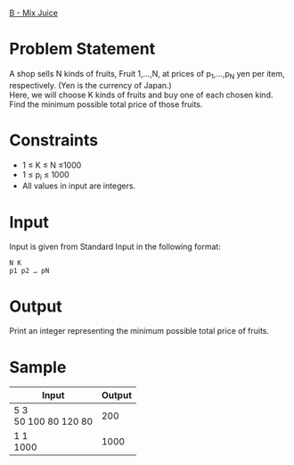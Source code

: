 [B - Mix Juice](https://atcoder.jp/contests/abc171/tasks/abc171_b)
# Problem Statement
A shop sells N kinds of fruits, Fruit 1,…,N, at prices of p<sub>1</sub>,…,p<sub>N</sub> yen per item, respectively. (Yen is the currency of Japan.)  
Here, we will choose K kinds of fruits and buy one of each chosen kind. Find the minimum possible total price of those fruits.
# Constraints
* 1 ≤ K ≤ N ≤1000
* 1 ≤ p<sub>i</sub> ≤ 1000
* All values in input are integers.
# Input
Input is given from Standard Input in the following format:
```
N K
p1 p2 … pN
```
# Output
Print an integer representing the minimum possible total price of fruits.
# Sample
|Input|Output|
|-|-|
|5 3<br/>50 100 80 120 80|200|
|1 1<br/>1000|1000|
